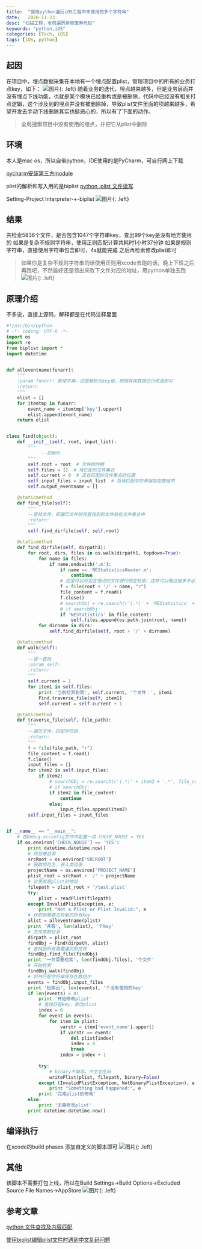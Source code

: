 ```yaml
---
title:  "使用python遍历iOS工程中未使用的多个字符串"
date:   2020-11-23
desc: "扫描工程，全局遍历排查废弃代码"
keywords: "python,iOS"
categories: [Tech, iOS]
tags: [iOS, python]
---
```


## 起因

在项目中，埋点数据采集在本地有一个埋点配置plist，管理项目中的所有的业务打点key，如下：
![图片](/assets/img/work/20201123/20201123145306868.png){: .left}
随着业务的迭代，埋点越来越多，但是业务层面并没有埋点下线功能，也就是某个模块已经重构或是被删除，代码中已经没有相关打点逻辑，这个涉及到的埋点并没有被删除掉，导致plist文件里面的项越来越多，希望开发去手动下线删除其实也挺恶心的，所以有了下面的动作。

> 全局搜索项目中没有使用的埋点，并把它从plist中删除

## 环境
本人是mac os，所以自带python，IDE使用的是PyCharm，可自行网上下载

[pycharm安装第三方module](https://blog.csdn.net/qiannianguji01/article/details/50397046)

plist的解析和写入用的是biplist [python .plist 文件读写](https://www.cnblogs.com/kaisne/archive/2012/12/24/biplist.html)

Setting-Project Interpreter-+-biplist
![图片](/assets/img/work/20201123/20201123160338473.png){: .left}

## 结果
共检索5836个文件，是否包含1047个字符串key，查出99个key是没有地方使用的
如果是复杂不规则字符串，使用正则匹配计算共耗时1小时37分钟
如果是规则字符串，直接使用字符串包含即可，4s就能完成
之后再检索修改plist即可

> 如果你是复杂不规则字符串的话使用正则用xcode去跑的话，晚上下班之后再跑吧，不然最好还是领出来改下文件对应的地址，用python单独去跑![图片](/assets/img/work/20201123/20201123173542997.png){: .left}


## 原理介绍

不多说，直接上源码，解释都是在代码注释里面
```python
#!/usr/bin/python
# -*- coding: UTF-8 -*-
import os
import re
from biplist import *
import datetime


def alleventname(funarr):
    """
    :param funarr: 数组字典，这里解析出key值，根据具体数据进行改造即可
    :return:
    """
    elist = []
    for itemtmp in funarr:
        event_name = itemtmp['key'].upper()
        elist.append(event_name)
    return elist


class Find(object):
    def __init__(self, root, input_list):
        """
             --初始化
        """
        self.root = root  # 文件树的根
        self.files = []  # 待匹配的文件集合
        self.current = 0  # 正在匹配的文件集合的位置
        self.input_files = input_list  # 将待匹配字符串保存在数组中
        self.output_eventname = []

    @staticmethod
    def find_file(self):
        """
        --查找文件，即遍历文件树将查找到的文件放在文件集合中
        :return:
        """
        self.find_dirfile(self, self.root)

    @staticmethod
    def find_dirfile(self, dirpath1):
        for root, dirs, files in os.walk(dirpath1, topdown=True):
            for name in files:
                if name.endswith('.m'):
                    if name == 'NEStatisticsHeader.m':
                        continue
                    # 这里可以对包含埋点的文件进行特定检索，这样可以略过很多不必要检查的文件
                    f = file(root + '/' + name, "r")
                    file_content = f.read()
                    f.close()
                    # searchObj = re.search(r'(.*)' + 'NEStatistics' + '.*', file_content, re.M | re.I)
                    # if searchObj:
                    if 'NEStatistics' in file_content:
                        self.files.append(os.path.join(root, name))
            for dirname in dirs:
                self.find_dirfile(self, root + '/' + dirname)

    @staticmethod
    def walk(self):
        """
        --逐一查找
        :param self:
        :return:
        """
        self.current = 1
        for item1 in self.files:
            print '当前检索到第', self.current, '个文件：', item1
            Find.traverse_file(self, item1)
            self.current = self.current + 1

    @staticmethod
    def traverse_file(self, file_path):
        """
        --遍历文件，匹配字符串
        :return:
        """
        f = file(file_path, "r")
        file_content = f.read()
        f.close()
        input_files = []
        for item2 in self.input_files:
            if item2:
                # searchObj = re.search(r'(.*)' + item2 + '.*', file_content, re.M | re.I)
                # if searchObj:
                if item2 in file_content:
                    continue
                else:
                    input_files.append(item2)
        self.input_files = input_files


if __name__ == "__main__":
    # 在Debug.xcconfig文件中配置一项 CHECK_NOUSE = YES
    if os.environ['CHECK_NOUSE'] == 'YES':
        print datetime.datetime.now()
        # 项目根目录
        srcRoot = os.environ['SRCROOT']
        # 获取项目名，进入类目录
        projectName = os.environ['PROJECT_NAME']
        plist_root = srcRoot + '/' + projectName
        # 这里就是plist的地址
        filepath = plist_root + '/test.plist'
        try:
            plist = readPlist(filepath)
        except InvalidPlistException, e:
            print "Not a Plist or Plist Invalid:", e
        # 获取到需要去检索的所有key
        alist = alleventname(plist)
        print '共有', len(alist), '个key'
        # 文件夹根目录
        dirpath = plist_root
        findObj = Find(dirpath, alist)
        # 查找到所有需要遍历的文件
        findObj.find_file(findObj)
        print '一共需要检索', len(findObj.files), '个文件'
        # 开始检索
        findObj.walk(findObj)
        # 将待匹配字符串保存在数组中
        events = findObj.input_files
        print '检索出', len(events), '个没有使用的key'
        if len(events) > 0:
	        print '开始修改plist'
	        # 查找匹配key，修改plist
	        index = 0
	        for event in events:
	            for item in plist:
	                varstr = item['event_name'].upper()
	                if varstr == event:
	                    del plist[index]
	                    index = 0
	                    break
	                index = index + 1
	
	        try:
	            # binary不填写，中文会乱码
	            writePlist(plist, filepath, binary=False)
	        except (InvalidPlistException, NotBinaryPlistException), e:
	            print "Something bad happened:", e
	        print '完成plist的修改'
	    else:
	    	print '无需修改plist'
        print datetime.datetime.now()
```

## 编译执行
在xcode的build phases 添加自定义的脚本即可
![图片](/assets/img/work/20201123/20201123211600601.png){: .left}

## 其他
该脚本不需要打包上线，所以在Build Settings->Build Options->Excluded Source File Names->AppStore
![图片](/assets/img/work/20201123/20201123212410206.png){: .left}

## 参考文章
[python 文件查找及内容匹配](https://blog.csdn.net/changhuzhao/article/details/58585448)

[使用biplist编辑plist文件时遇到中文乱码问题](https://www.jianshu.com/p/24e5d53b21aa)
